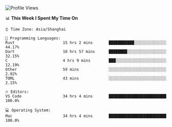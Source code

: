 <!--START_SECTION:waka-->
![Profile Views](http://img.shields.io/badge/Profile%20Views-63-blue)

📊 **This Week I Spent My Time On** 

```text
⌚︎ Time Zone: Asia/Shanghai

💬 Programming Languages: 
Rust                     15 hrs 2 mins       ███████████░░░░░░░░░░░░░░   44.17% 
Dart                     10 hrs 57 mins      ████████░░░░░░░░░░░░░░░░░   32.15% 
C                        4 hrs 9 mins        ███░░░░░░░░░░░░░░░░░░░░░░   12.19% 
Other                    59 mins             ░░░░░░░░░░░░░░░░░░░░░░░░░   2.92% 
TOML                     43 mins             ░░░░░░░░░░░░░░░░░░░░░░░░░   2.15%

🔥 Editors: 
VS Code                  34 hrs 4 mins       █████████████████████████   100.0%

💻 Operating System: 
Mac                      34 hrs 4 mins       █████████████████████████   100.0%

```


<!--END_SECTION:waka-->
